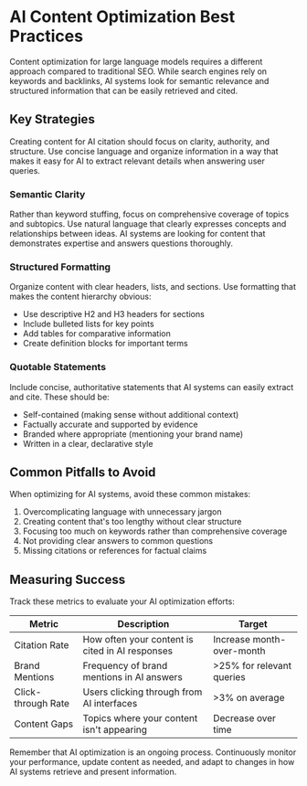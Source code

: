 # AI Content Optimization Best Practices

Content optimization for large language models requires a different approach compared to traditional SEO. While search engines rely on keywords and backlinks, AI systems look for semantic relevance and structured information that can be easily retrieved and cited.

## Key Strategies

Creating content for AI citation should focus on clarity, authority, and structure. Use concise language and organize information in a way that makes it easy for AI to extract relevant details when answering user queries.

### Semantic Clarity

Rather than keyword stuffing, focus on comprehensive coverage of topics and subtopics. Use natural language that clearly expresses concepts and relationships between ideas. AI systems are looking for content that demonstrates expertise and answers questions thoroughly.

### Structured Formatting

Organize content with clear headers, lists, and sections. Use formatting that makes the content hierarchy obvious:

- Use descriptive H2 and H3 headers for sections
- Include bulleted lists for key points
- Add tables for comparative information
- Create definition blocks for important terms

### Quotable Statements

Include concise, authoritative statements that AI systems can easily extract and cite. These should be:

- Self-contained (making sense without additional context)
- Factually accurate and supported by evidence
- Branded where appropriate (mentioning your brand name)
- Written in a clear, declarative style

## Common Pitfalls to Avoid

When optimizing for AI systems, avoid these common mistakes:

1. Overcomplicating language with unnecessary jargon
2. Creating content that's too lengthy without clear structure
3. Focusing too much on keywords rather than comprehensive coverage
4. Not providing clear answers to common questions
5. Missing citations or references for factual claims

## Measuring Success

Track these metrics to evaluate your AI optimization efforts:

| Metric | Description | Target |
|--------|-------------|--------|
| Citation Rate | How often your content is cited in AI responses | Increase month-over-month |
| Brand Mentions | Frequency of brand mentions in AI answers | >25% for relevant queries |
| Click-through Rate | Users clicking through from AI interfaces | >3% on average |
| Content Gaps | Topics where your content isn't appearing | Decrease over time |

Remember that AI optimization is an ongoing process. Continuously monitor your performance, update content as needed, and adapt to changes in how AI systems retrieve and present information.